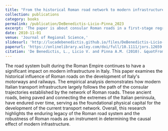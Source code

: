 ```yaml
---
title: "From the historical Roman road network to modern infrastructure in Italy"
collection: publications
category: books
permalink: /publication/DeBenedictis-Licio-Pinna_2023
excerpt: 'The paper is about consular Roman roads in a first-stage regression with modern infrastructure.'
date: 2010-11-01
venue: 'Journal of Regional Science,'
slidesurl: 'http://lucadebenedictis.github.io/files/DeBenedictis-Licio-Pinna_2023 - Slides.pdf'
paperurl: 'https://onlinelibrary.wiley.com/doi/full/10.1111/jors.12659'
citation: 'De Benedictis, L., Licio V. and Pinna A.M. (2010). &quotFrom the historical Roman road network to modern infrastructure in Italy&quot; <i>Journal of Regional Science</i>. 63(5), 1162-1191.'
---
```


The road system built during the Roman Empire continues to have a significant impact on modern infrastructure in Italy. This paper examines the historical influence of Roman roads on the development of Italy's motorways and railways. The empirical analysis demonstrates how modern Italian transport infrastructure largely follows the path of the consular trajectories established by the network of Roman roads. These ancient roads, being paved and connecting the extremes of the Italian peninsula, have endured over time, serving as the foundational physical capital for the development of the current transport network. Overall, this research highlights the enduring legacy of the Roman road system and the robustness of Roman roads as an instrument in determining the causal effect of modern infrastructure.
